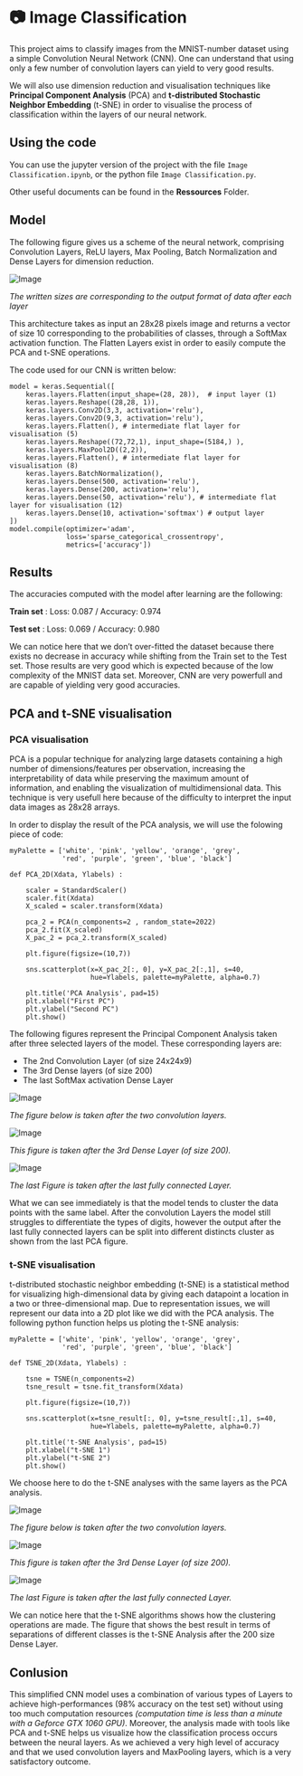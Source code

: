 # :camera: Image Classification

This project aims to classify images from the MNIST-number dataset using a simple Convolution Neural Network (CNN).
One can understand that using only a few number of convolution layers can yield to very good results. 

We will also use dimension reduction and visualisation techniques like **Principal Component Analysis** (PCA) and **t-distributed Stochastic Neighbor Embedding** (t-SNE) in order to visualise the process of classification within the layers of our neural network.

## Using the code

You can use the jupyter version of the project with the file ```Image Classification.ipynb```, or the python file ```Image Classification.py```.

Other useful documents can be found in the **Ressources** Folder.


## Model 

The following figure gives us a scheme of the neural network, comprising Convolution Layers, ReLU layers, Max Pooling, Batch Normalization and Dense Layers for dimension reduction. 

![Image](Ressources/Diagramm.drawio.png)

*The written sizes are corresponding to the output format of data after each layer*

This architecture takes as input an 28x28 pixels image and returns a vector of size 10 corresponding to the probabilities of classes, through a SoftMax activation function. The Flatten Layers exist in order to easily compute the PCA and t-SNE operations.

The code used for our CNN is written below:

```
model = keras.Sequential([
    keras.layers.Flatten(input_shape=(28, 28)),  # input layer (1)
    keras.layers.Reshape((28,28, 1)),
    keras.layers.Conv2D(3,3, activation='relu'),
    keras.layers.Conv2D(9,3, activation='relu'),
    keras.layers.Flatten(), # intermediate flat layer for visualisation (5)
    keras.layers.Reshape((72,72,1), input_shape=(5184,) ),
    keras.layers.MaxPool2D((2,2)),
    keras.layers.Flatten(), # intermediate flat layer for visualisation (8)
    keras.layers.BatchNormalization(),
    keras.layers.Dense(500, activation='relu'),
    keras.layers.Dense(200, activation='relu'),
    keras.layers.Dense(50, activation='relu'), # intermediate flat layer for visualisation (12)
    keras.layers.Dense(10, activation='softmax') # output layer 
])
model.compile(optimizer='adam', 
              loss='sparse_categorical_crossentropy', 
              metrics=['accuracy'])
```              


## Results

The accuracies computed with the model after learning are the following:

**Train set** : Loss: 0.087 / Accuracy: 0.974

**Test set**  : Loss: 0.069 / Accuracy: 0.980

We can notice here that we don’t over-fitted the dataset because there exists no decrease in accuracy while shifting from the Train set to the Test set.
Those results are very good which is expected because of the low complexity of the MNIST data set. Moreover, CNN are very powerfull and are capable of yielding very good accuracies.

## PCA and t-SNE visualisation

### PCA visualisation

PCA is a popular technique for analyzing large datasets containing a high number of dimensions/features per observation, increasing the interpretability of data while preserving the maximum amount of information, and enabling the visualization of multidimensional data. This technique is very usefull here because of the difficulty to interpret the input data images as 28x28 arrays.

In order to display the result of the PCA analysis, we will use the folowing piece of code:

```
myPalette = ['white', 'pink', 'yellow', 'orange', 'grey', 
             'red', 'purple', 'green', 'blue', 'black']
             
def PCA_2D(Xdata, Ylabels) :
    
    scaler = StandardScaler()
    scaler.fit(Xdata)
    X_scaled = scaler.transform(Xdata)
         
    pca_2 = PCA(n_components=2 , random_state=2022)
    pca_2.fit(X_scaled)
    X_pac_2 = pca_2.transform(X_scaled)
    
    plt.figure(figsize=(10,7))
    
    sns.scatterplot(x=X_pac_2[:, 0], y=X_pac_2[:,1], s=40, 
                    hue=Ylabels, palette=myPalette, alpha=0.7)
    
    plt.title('PCA Analysis', pad=15)
    plt.xlabel("First PC")
    plt.ylabel("Second PC")
    plt.show()
```    

The following figures represent the Principal Component Analysis taken after three selected layers of the model. These corresponding layers are: 
- The 2nd Convolution Layer (of size 24x24x9)
- The 3rd Dense layers (of size 200) 
- The last SoftMax activation Dense Layer

![Image](Ressources/layer_5_bis.png)

*The figure below is taken after the two convolution layers.*

![Image](Ressources/Layer_11.png)

*This figure is taken after the 3rd Dense Layer (of size 200).*

![Image](Ressources/Layer_13.png)

*The last Figure is taken after the last fully connected Layer.*

What we can see immediately is that the model tends to cluster the data points with the same label. After the convolution Layers the model still struggles to differentiate the types of digits, however the output after the last fully connected layers can be split into different distincts cluster as shown from the last PCA figure.

### t-SNE visualisation

t-distributed stochastic neighbor embedding (t-SNE) is a statistical method for visualizing high-dimensional data by giving each datapoint a location in a two or three-dimensional map. Due to representation issues, we will represent our data into a 2D plot like we did with the PCA analysis. The following python function helps us ploting the t-SNE analysis: 

```
myPalette = ['white', 'pink', 'yellow', 'orange', 'grey', 
             'red', 'purple', 'green', 'blue', 'black']

def TSNE_2D(Xdata, Ylabels) :
         
    tsne = TSNE(n_components=2)
    tsne_result = tsne.fit_transform(Xdata)
    
    plt.figure(figsize=(10,7))
    
    sns.scatterplot(x=tsne_result[:, 0], y=tsne_result[:,1], s=40, 
                    hue=Ylabels, palette=myPalette, alpha=0.7)
    
    plt.title('t-SNE Analysis', pad=15)
    plt.xlabel("t-SNE 1")
    plt.ylabel("t-SNE 2")
    plt.show()
```

We choose here to do the t-SNE analyses with the same layers as the PCA analysis.

![Image](Ressources/tSNE_Layer_5.png)

*The figure below is taken after the two convolution layers.*

![Image](Ressources/tSNE_Layer_11.png)

*This figure is taken after the 3rd Dense Layer (of size 200).*

![Image](Ressources/tSNE_Layer_13.png)

*The last Figure is taken after the last fully connected Layer.*

We can notice here that the t-SNE algorithms shows how the clustering operations are made. The figure that shows the best result in terms of separations of different classes is the t-SNE Analysis after the 200 size Dense Layer. 


## Conlusion 

This simplified CNN model uses a combination of various types of Layers to achieve high-performances (98% accuracy on the test set) without using too much computation resources *(computation time is less than a minute with a Geforce GTX 1060 GPU)*. Moreover, the analysis made with tools like PCA and t-SNE helps us visualize how the classification process occurs between the neural layers. As we achieved a very high level of accuracy and that we used convolution layers and MaxPooling layers, which is a very satisfactory outcome.
